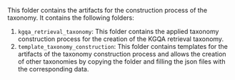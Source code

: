 This folder contains the artifacts for the construction process of the taxonomy. It contains the following folders:

1. `kgqa_retrieval_taxonomy`: This folder contains the applied taxonomy construction process for the creation of the KGQA retrieval taxonomy.
2. `template_taxonomy_construction`: This folder contains templates for the artifacts of the taxonomy construction process and allows the creation of other taxonomies by copying the folder and filling the json files with the corresponding data.